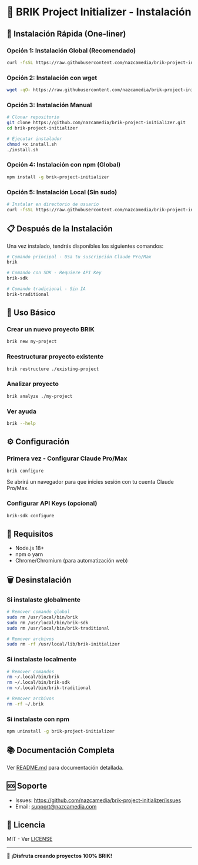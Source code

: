 # 🧬 BRIK Project Initializer - Instalación

## 🚀 Instalación Rápida (One-liner)

### Opción 1: Instalación Global (Recomendado)

```bash
curl -fsSL https://raw.githubusercontent.com/nazcamedia/brik-project-initializer/main/install.sh | bash
```

### Opción 2: Instalación con wget

```bash
wget -qO- https://raw.githubusercontent.com/nazcamedia/brik-project-initializer/main/install.sh | bash
```

### Opción 3: Instalación Manual

```bash
# Clonar repositorio
git clone https://github.com/nazcamedia/brik-project-initializer.git
cd brik-project-initializer

# Ejecutar instalador
chmod +x install.sh
./install.sh
```

### Opción 4: Instalación con npm (Global)

```bash
npm install -g brik-project-initializer
```

### Opción 5: Instalación Local (Sin sudo)

```bash
# Instalar en directorio de usuario
curl -fsSL https://raw.githubusercontent.com/nazcamedia/brik-project-initializer/main/install.sh | bash -s -- --user
```

## 📋 Después de la Instalación

Una vez instalado, tendrás disponibles los siguientes comandos:

```bash
# Comando principal - Usa tu suscripción Claude Pro/Max
brik

# Comando con SDK - Requiere API Key
brik-sdk

# Comando tradicional - Sin IA
brik-traditional
```

## 🎯 Uso Básico

### Crear un nuevo proyecto BRIK

```bash
brik new my-project
```

### Reestructurar proyecto existente

```bash
brik restructure ./existing-project
```

### Analizar proyecto

```bash
brik analyze ./my-project
```

### Ver ayuda

```bash
brik --help
```

## ⚙️ Configuración

### Primera vez - Configurar Claude Pro/Max

```bash
brik configure
```

Se abrirá un navegador para que inicies sesión con tu cuenta Claude Pro/Max.

### Configurar API Keys (opcional)

```bash
brik-sdk configure
```

## 🔧 Requisitos

- Node.js 18+
- npm o yarn
- Chrome/Chromium (para automatización web)

## 🗑️ Desinstalación

### Si instalaste globalmente

```bash
# Remover comando global
sudo rm /usr/local/bin/brik
sudo rm /usr/local/bin/brik-sdk
sudo rm /usr/local/bin/brik-traditional

# Remover archivos
sudo rm -rf /usr/local/lib/brik-initializer
```

### Si instalaste localmente

```bash
# Remover comandos
rm ~/.local/bin/brik
rm ~/.local/bin/brik-sdk
rm ~/.local/bin/brik-traditional

# Remover archivos
rm -rf ~/.brik
```

### Si instalaste con npm

```bash
npm uninstall -g brik-project-initializer
```

## 📚 Documentación Completa

Ver [README.md](README.md) para documentación detallada.

## 🆘 Soporte

- Issues: https://github.com/nazcamedia/brik-project-initializer/issues
- Email: support@nazcamedia.com

## 📄 Licencia

MIT - Ver [LICENSE](LICENSE)

---

**🧬 ¡Disfruta creando proyectos 100% BRIK!**
